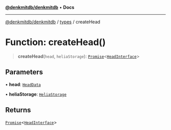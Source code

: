 [**@denkmitdb/denkmitdb**](../../README.md) • **Docs**

***

[@denkmitdb/denkmitdb](../../modules.md) / [types](../README.md) / createHead

# Function: createHead()

> **createHead**(`head`, `heliaStorage`): [`Promise`](https://developer.mozilla.org/docs/Web/JavaScript/Reference/Global_Objects/Promise)\<[`HeadInterface`](../interfaces/HeadInterface.md)\>

## Parameters

• **head**: [`HeadData`](../type-aliases/HeadData.md)

• **heliaStorage**: [`HeliaStorage`](../../functions/classes/HeliaStorage.md)

## Returns

[`Promise`](https://developer.mozilla.org/docs/Web/JavaScript/Reference/Global_Objects/Promise)\<[`HeadInterface`](../interfaces/HeadInterface.md)\>
